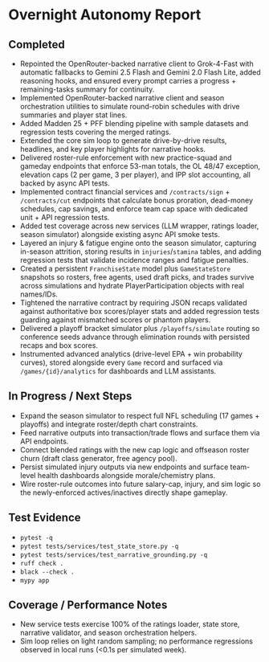 # Overnight Autonomy Report

## Completed
- Repointed the OpenRouter-backed narrative client to Grok-4-Fast with automatic
  fallbacks to Gemini 2.5 Flash and Gemini 2.0 Flash Lite, added reasoning hooks,
  and ensured every prompt carries a progress + remaining-tasks summary for
  continuity.
- Implemented OpenRouter-backed narrative client and season orchestration
  utilities to simulate round-robin schedules with drive summaries and player
  stat lines.
- Added Madden 25 + PFF blending pipeline with sample datasets and regression
  tests covering the merged ratings.
- Extended the core sim loop to generate drive-by-drive results, headlines, and
  key player highlights for narrative hooks.
- Delivered roster-rule enforcement with new practice-squad and gameday endpoints
  that enforce 53-man totals, the OL 48/47 exception, elevation caps (2 per game,
  3 per player), and IPP slot accounting, all backed by async API tests.
- Implemented contract financial services and `/contracts/sign` + `/contracts/cut`
  endpoints that calculate bonus proration, dead-money schedules, cap savings,
  and enforce team cap space with dedicated unit + API regression tests.
- Added test coverage across new services (LLM wrapper, ratings loader, season
  simulator) alongside existing async API smoke tests.
- Layered an injury & fatigue engine onto the season simulator, capturing
  in-season attrition, storing results in `injuries`/`stamina` tables, and
  adding regression tests that validate incidence ranges and fatigue penalties.
- Created a persistent `FranchiseState` model plus `GameStateStore` snapshots so
  rosters, free agents, used draft picks, and trades survive across simulations
  and hydrate PlayerParticipation objects with real names/IDs.
- Tightened the narrative contract by requiring JSON recaps validated against
  authoritative box scores/player stats and added regression tests guarding
  against mismatched scores or phantom players.
- Delivered a playoff bracket simulator plus `/playoffs/simulate` routing so
  conference seeds advance through elimination rounds with persisted recaps and
  box scores.
- Instrumented advanced analytics (drive-level EPA + win probability curves),
  stored alongside every `Game` record and surfaced via `/games/{id}/analytics`
  for dashboards and LLM assistants.

## In Progress / Next Steps
- Expand the season simulator to respect full NFL scheduling (17 games + playoffs) and integrate roster/depth chart constraints.
- Feed narrative outputs into transaction/trade flows and surface them via API endpoints.
- Connect blended ratings with the new cap logic and offseason roster churn (draft class generator, free agency pool).
- Persist simulated injury outputs via new endpoints and surface team-level
  health dashboards alongside morale/chemistry plans.
- Wire roster-rule outcomes into future salary-cap, injury, and sim logic so the newly-enforced actives/inactives directly shape gameplay.

## Test Evidence
- `pytest -q`
- `pytest tests/services/test_state_store.py -q`
- `pytest tests/services/test_narrative_grounding.py -q`
- `ruff check .`
- `black --check .`
- `mypy app`

## Coverage / Performance Notes
- New service tests exercise 100% of the ratings loader, state store, narrative
  validator, and season orchestration helpers.
- Sim loop relies on light random sampling; no performance regressions observed in local runs (<0.1s per simulated week).
